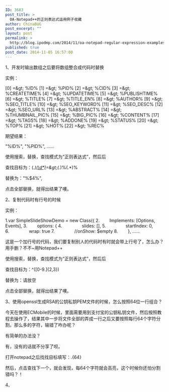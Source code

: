 ```yaml
---
ID: 3683
post_title: >
  OA-Notepad++的正则表达式运用例子收藏
author: ChinaBUG
post_excerpt: ""
layout: post
permalink: >
  http://blog.ipodmp.com/2014/11/oa-notepad-regular-expression-examples-using-collections.html
published: true
post_date: 2014-11-05 16:57:00
---
```

1、开发时输出数组之后要将数组整合成代码时替换

实例：

[0] =&amp;gt; %ID%
[1] =&amp;gt; %PID%
[2] =&amp;gt; %CID%
[3] =&amp;gt; %CREATETIME%
[4] =&amp;gt; %UPDATETIME%
[5] =&amp;gt; %PUBLISHTIME%
[6] =&amp;gt; %TITLE%
[7] =&amp;gt; %TITLE_EN%
[8] =&amp;gt; %AUTHOR%
[9] =&amp;gt; %SEO_TITLE%
[10] =&amp;gt; %SEO_KEYWORD%
[11] =&amp;gt; %SEO_DESC%
[12] =&amp;gt; %SEO_URL%
[13] =&amp;gt; %ABSTRACT%
[14] =&amp;gt; %THUMBNAIL_PIC%
[15] =&amp;gt; %BIG_PIC%
[16] =&amp;gt; %CONTENT%
[17] =&amp;gt; %TAGS%
[18] =&amp;gt; %ADDONE%
[19] =&amp;gt; %STATUS%
[20] =&amp;gt; %TOP%
[21] =&amp;gt; %HOT%
[22] =&amp;gt; %REC%

期望结果：

"%ID%",
"%PID%",
......

使用搜索，替换，查找模式为“正则表达式”，然后后

查找目标为：(.*)[(\d*)](.*)=&amp;gt;(.*)%(.*)%

替换为："%$4%",

点击全部替换，就得出结果了噢。

2、复制代码时有行号的时候

实例：

1.var SimpleSlideShowDemo = new Class({
2.        Implements: [Options, Events],
3.        options: {
4.                slides: [],
5.                startIndex: 0,
6.                wrap: true
7.                //onShow: $empty
8.        },
......

这是一个加行号的代码，我们要复制别人的代码时有时就会带上行号了，怎么办？用手删？不不~用Notepad++

使用搜索，替换，查找模式为“正则表达式”，然后后

查找目标为：^([0-9\.]{2,3})

替换为：请放空

点击全部替换，就得出结果了噢。

3、使用openssl生成RSA的公钥私钥PEM文件的时候，怎么按照64位一行组合？

今天在使用ECMobile的时候，里面需要用到支付宝的公钥私钥文件，然后按照教程去操作了，结果其中一步将文件全部的弄成一行之后又要按照每行64个字符分割，那么多的字符，输错了咋办呢？

有简单的办法没？

有，没有的话就不分享了呗。

打开notepad之后找找目标填写：.{64}

然后，点击查找下一个，就会发现，每64个字符就会高亮，这个时候你还怕分割错吗？！

4、